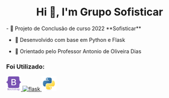 <h1 align="center">Hi 👋, I'm Grupo Sofisticar</h1>
- 🔭 Projeto de Conclusão de curso 2022 **Sofisticar**

- 🌱 Desenvolvido com base em Python e Flask

- 🤝 Orientado pelo Professor Antonio de Oliveira Dias

<h3 align="left">Foi Utilizado:</h3>
<p align="left"> <a href="https://getbootstrap.com" target="_blank" rel="noreferrer"> <img src="https://raw.githubusercontent.com/devicons/devicon/master/icons/bootstrap/bootstrap-plain-wordmark.svg" alt="bootstrap" width="40" height="40"/> </a> <a href="https://flask.palletsprojects.com/" target="_blank" rel="noreferrer"> <img src="https://www.vectorlogo.zone/logos/pocoo_flask/pocoo_flask-icon.svg" alt="flask" width="40" height="40"/> </a> <a href="https://www.python.org" target="_blank" rel="noreferrer"> <img src="https://raw.githubusercontent.com/devicons/devicon/master/icons/python/python-original.svg" alt="python" width="40" height="40"/> </a> </p>
